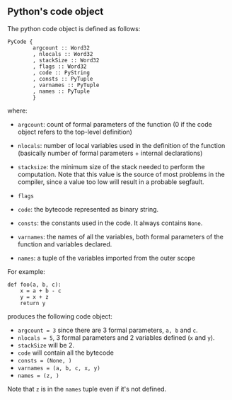 ## Python's code object

The python code object is defined as follows:

    PyCode {
            argcount :: Word32
            , nlocals :: Word32
            , stackSize :: Word32
            , flags :: Word32
            , code :: PyString 
            , consts :: PyTuple
            , varnames :: PyTuple
            , names :: PyTuple
            }

where:
* `argcount`: count of formal parameters of the function (0 if the
  code object refers to the top-level definition)

* `nlocals`: number of local variables used in the definition of the
  function (basically number of formal parameters + internal
  declarations)

* `stacksize`: the minimum size of the stack needed to perform the
  computation. Note that this value is the source of most problems in
  the compiler, since a value too low will result in a probable
  segfault.

* `flags`
* `code`: the bytecode represented as binary string.
* `consts`: the constants used in the code. It always contains `None`.
* `varnames`: the names of all the variables, both formal parameters
  of the function and variables declared.

* `names`: a tuple of the variables imported from the outer scope

For example:

    def foo(a, b, c):
        x = a + b - c
        y = x + z
        return y

produces the following code object:

* `argcount = 3` since there are 3 formal parameters, `a, b` and `c`.
* `nlocals = 5`, 3 formal parameters and 2 variables defined (`x` and `y`).
* `stackSize` will be 2.
* `code` will contain all the bytecode
* `consts = (None, )`
* `varnames = (a, b, c, x, y)`
* `names = (z, )`

Note that `z` is in the `names` tuple even if it's not defined.
        
